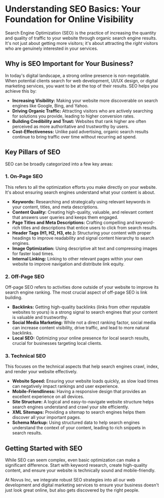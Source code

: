 # Understanding SEO Basics: Your Foundation for Online Visibility

Search Engine Optimization (SEO) is the practice of increasing the quantity and quality of traffic to your website through organic search engine results. It's not just about getting more visitors; it's about attracting the *right* visitors who are genuinely interested in your services.

## Why is SEO Important for Your Business?

In today's digital landscape, a strong online presence is non-negotiable. When potential clients search for web development, UI/UX design, or digital marketing services, you want to be at the top of their results. SEO helps you achieve this by:

*   **Increasing Visibility:** Making your website more discoverable on search engines like Google, Bing, and Yahoo.
*   **Driving Organic Traffic:** Attracting visitors who are actively searching for solutions you provide, leading to higher conversion rates.
*   **Building Credibility and Trust:** Websites that rank higher are often perceived as more authoritative and trustworthy by users.
*   **Cost-Effectiveness:** Unlike paid advertising, organic search results continue to bring traffic over time without recurring ad spend.

## Key Pillars of SEO

SEO can be broadly categorized into a few key areas:

### 1. On-Page SEO

This refers to all the optimization efforts you make directly on your website. It's about ensuring search engines understand what your content is about.

*   **Keywords:** Researching and strategically using relevant keywords in your content, titles, and meta descriptions.
*   **Content Quality:** Creating high-quality, valuable, and relevant content that answers user queries and keeps them engaged.
*   **Page Titles and Meta Descriptions:** Crafting compelling and keyword-rich titles and descriptions that entice users to click from search results.
*   **Header Tags (H1, H2, H3, etc.):** Structuring your content with proper headings to improve readability and signal content hierarchy to search engines.
*   **Image Optimization:** Using descriptive alt text and compressing images for faster load times.
*   **Internal Linking:** Linking to other relevant pages within your own website to improve navigation and distribute link equity.

### 2. Off-Page SEO

Off-page SEO refers to activities done outside of your website to improve its search engine ranking. The most crucial aspect of off-page SEO is link building.

*   **Backlinks:** Getting high-quality backlinks (links from other reputable websites to yours) is a strong signal to search engines that your content is valuable and trustworthy.
*   **Social Media Marketing:** While not a direct ranking factor, social media can increase content visibility, drive traffic, and lead to more natural backlinks.
*   **Local SEO:** Optimizing your online presence for local search results, crucial for businesses targeting local clients.

### 3. Technical SEO

This focuses on the technical aspects that help search engines crawl, index, and render your website effectively.

*   **Website Speed:** Ensuring your website loads quickly, as slow load times can negatively impact rankings and user experience.
*   **Mobile-Friendliness:** Having a responsive design that provides an excellent experience on all devices.
*   **Site Structure:** A logical and easy-to-navigate website structure helps search engines understand and crawl your site efficiently.
*   **XML Sitemaps:** Providing a sitemap to search engines helps them discover all your important pages.
*   **Schema Markup:** Using structured data to help search engines understand the context of your content, leading to rich snippets in search results.

## Getting Started with SEO

While SEO can seem complex, even basic optimization can make a significant difference. Start with keyword research, create high-quality content, and ensure your website is technically sound and mobile-friendly.

At Novus Inc, we integrate robust SEO strategies into all our web development and digital marketing services to ensure your business doesn't just look great online, but also gets discovered by the right people.
